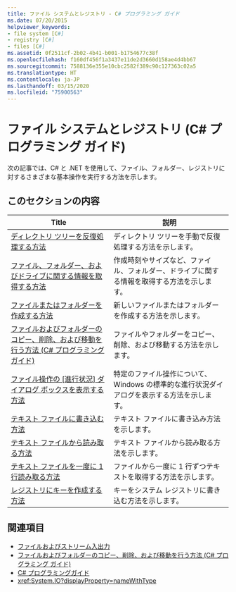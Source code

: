 ```yaml
---
title: ファイル システムとレジストリ - C# プログラミング ガイド
ms.date: 07/20/2015
helpviewer_keywords:
- file system [C#]
- registry [C#]
- files [C#]
ms.assetid: 0f2511cf-2b02-4b41-b001-b1754677c38f
ms.openlocfilehash: f160df456f1a3437e11de2d3660d158ae4d4bb67
ms.sourcegitcommit: 7588136e355e10cbc2582f389c90c127363c02a5
ms.translationtype: HT
ms.contentlocale: ja-JP
ms.lasthandoff: 03/15/2020
ms.locfileid: "75900563"
---
```

# <a name="file-system-and-the-registry-c-programming-guide"></a>ファイル システムとレジストリ (C# プログラミング ガイド)

次の記事では、C# と .NET を使用して、ファイル、フォルダー、レジストリに対するさまざまな基本操作を実行する方法を示します。

## <a name="in-this-section"></a>このセクションの内容

|**Title**|**説明**|
|---------------|---------------------|
|[ディレクトリ ツリーを反復処理する方法](how-to-iterate-through-a-directory-tree.md)|ディレクトリ ツリーを手動で反復処理する方法を示します。|
|[ファイル、フォルダー、およびドライブに関する情報を取得する方法](how-to-get-information-about-files-folders-and-drives.md)|作成時刻やサイズなど、ファイル、フォルダー、ドライブに関する情報を取得する方法を示します。|
|[ファイルまたはフォルダーを作成する方法](how-to-create-a-file-or-folder.md)|新しいファイルまたはフォルダーを作成する方法を示します。|
|[ファイルおよびフォルダーのコピー、削除、および移動を行う方法 (C# プログラミング ガイド)](how-to-copy-delete-and-move-files-and-folders.md)|ファイルやフォルダーをコピー、削除、および移動する方法を示します。|
|[ファイル操作の [進行状況] ダイアログ ボックスを表示する方法](how-to-provide-a-progress-dialog-box-for-file-operations.md)|特定のファイル操作について、Windows の標準的な進行状況ダイアログを表示する方法を示します。|
|[テキスト ファイルに書き込む方法](how-to-write-to-a-text-file.md)|テキスト ファイルに書き込み方法を示します。|
|[テキスト ファイルから読み取る方法](how-to-read-from-a-text-file.md)|テキスト ファイルから読み取る方法を示します。|
|[テキスト ファイルを一度に 1 行読み取る方法](how-to-read-a-text-file-one-line-at-a-time.md)|ファイルから一度に 1 行ずつテキストを取得する方法を示します。|
|[レジストリにキーを作成する方法](how-to-create-a-key-in-the-registry.md)|キーをシステム レジストリに書き込む方法を示します。|

## <a name="related-sections"></a>関連項目

- [ファイルおよびストリーム入出力](../../../standard/io/index.md)
- [ファイルおよびフォルダーのコピー、削除、および移動を行う方法 (C# プログラミング ガイド)](how-to-copy-delete-and-move-files-and-folders.md)
- [C# プログラミングガイド](../index.md)
- <xref:System.IO?displayProperty=nameWithType>
